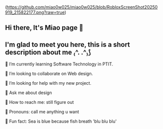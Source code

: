 (https://github.com/miao0w025/miao0w025/blob/RobloxScreenShot20250919_215822177.png?raw=true)
## Hi there, It's Miao page 👋

## I'm glad to meet you here, this is a short description about me ₍^. .^₎⟆

🌟 I’m currently learning Software Technology in PTIT.

🌟 I’m looking to collaborate on Web design.

🌟 I’m looking for help with my new project.

🌟 Ask me about design

🌟 How to reach me: still figure out

🌟 Pronouns: call me anything u want

🌟 Fun fact: Sea is blue because fish breath 'blu blu blu'
